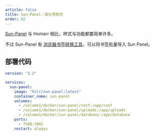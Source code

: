 ```yaml
---
article: false
title: Sun-Panel：简化导航页
order: 92
---
```


[Sun-Panel](https://github.com/hslr-s/sun-panel) 与 Homarr 相比，样式与功能都要简单许多。

不过 Sun-Panel 有 [浏览器书签转换工具](https://hslr-s.github.io/sun-panel-tool-page/#/)，可以将书签批量导入 Sun Panel。

## 部署代码

```yml
version: "3.2"

services:
  sun-panel:
    image: "hslr/sun-panel:latest"
    container_name: sun-panel
    volumes:
      - /volume1/docker/sun-panel/conf:/app/conf
      - /volume1/docker/sun-panel/uploads:/app/uploads
      - /volume1/docker/sun-panel/database:/app/database
    ports:
      - 7580:3002
    restart: always
```
